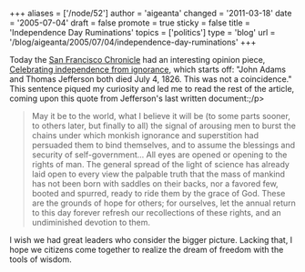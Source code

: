 +++
aliases = ['/node/52']
author = 'aigeanta'
changed = '2011-03-18'
date = '2005-07-04'
draft = false
promote = true
sticky = false
title = 'Independence Day Ruminations'
topics = ['politics']
type = 'blog'
url = '/blog/aigeanta/2005/07/04/independence-day-ruminations'
+++
<p>Today the <a href="http://www.sfgate.com/">San Francisco Chronicle</a> had an interesting opinion piece, <a href="http://www.sfgate.com/cgi-bin/article.cgi?file=/chronicle/archive/2005/07/04/EDGM7C90V51.DTL">Celebrating independence from ignorance</a>, which starts off: "John Adams and Thomas Jefferson both died July 4, 1826.
 This was not  a coincidence." This sentence piqued my curiosity and led me to read the rest of the article, coming upon this quote from Jefferson's last written document:;/p><blockquote>May it be to the world, what I believe it will be (to some parts sooner, to  others later, but finally to all) the signal of arousing men to burst the chains under which monkish ignorance and superstition had persuaded them to bind themselves, and to assume the blessings and security of self-government... All eyes are opened or opening to the rights of man. The general spread of  the light of science has already laid open to every view the palpable truth that the mass of mankind has not been born with saddles on their backs, nor a  favored few, booted and spurred, ready to ride them by the grace of God. These are the grounds of hope for others; for ourselves, let the annual return to  this day forever refresh our recollections of these rights, and an  undiminished devotion to them.</blockquote><p>I wish we had great leaders who consider the bigger picture. Lacking that, I hope we citizens come together to realize the dream of freedom with the tools of wisdom.</p>


